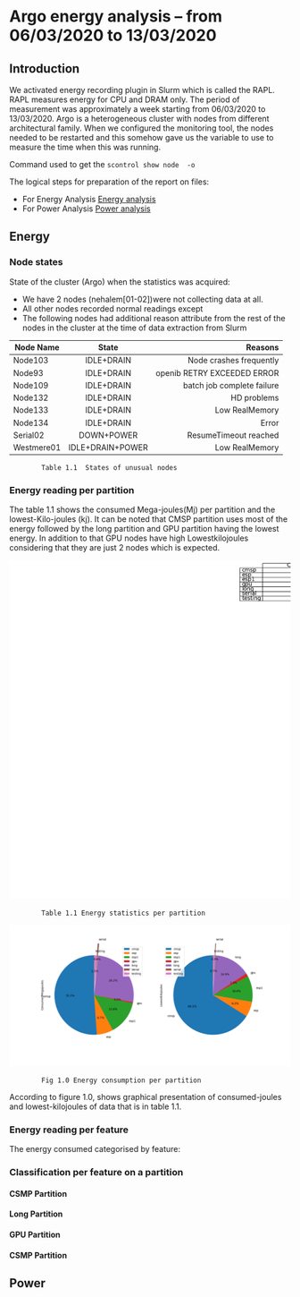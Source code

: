 # Argo energy analysis – from 06/03/2020 to 13/03/2020

## Introduction
We activated energy recording plugin in Slurm which is called the RAPL. RAPL measures energy for CPU and DRAM only.  The period of measurement was approximately a week starting from 06/03/2020 to 13/03/2020. Argo is a heterogeneous cluster with nodes from different architectural family.  When we configured the monitoring tool, the nodes needed to be restarted and this somehow gave us the variable to use to measure the time when this was running.

Command used to get the `scontrol show node  -o `


The logical steps for preparation of the report on files:

* For Energy Analysis [Energy analysis ](energy_processing.ipynb)
* For Power Analysis [Power analysis ](power_processing.ipynb)

## Energy 

### Node states
State of the cluster (Argo) when the statistics was acquired:
* We have 2 nodes (nehalem[01-02])were not collecting data at all.
* All other nodes recorded normal readings except
* The following nodes had additional reason attribute from the rest of the nodes in the cluster at the time of data extraction from Slurm

| Node Name        | State         | Reasons  |
| -------------    |:-------------:| --------:|
| Node103          | IDLE+DRAIN    | Node crashes frequently |
| Node93           | IDLE+DRAIN    |  openib RETRY EXCEEDED ERROR |
| Node109          | IDLE+DRAIN     |  batch job complete failure |
| Node132          | IDLE+DRAIN     |    HD problems |
| Node133          | IDLE+DRAIN      |    Low RealMemory |
| Node134          | IDLE+DRAIN      |    Error |
| Serial02         | DOWN+POWER      |    ResumeTimeout reached |
| Westmere01       | IDLE+DRAIN+POWER   |    Low RealMemory |

            Table 1.1  States of unusual nodes

### Energy reading per partition 
The table 1.1 shows the consumed Mega-joules(Mj) per partition and the lowest-Kilo-joules (kj). It can be noted that CMSP partition uses most of the energy followed by the long partition and GPU partition having the lowest energy. In addition to that GPU nodes have high Lowestkilojoules considering that they are just 2 nodes which is expected.

![partition_table](partition_table.png)

            Table 1.1 Energy statistics per partition


![pie Partition](pie_partition.png)

            Fig 1.0 Energy consumption per partition


According to figure 1.0, shows graphical presentation of consumed-joules and lowest-kilojoules of data that is in table 1.1.


### Energy reading per feature 
The energy consumed categorised by feature:


### Classification per feature on a partition 

#### CSMP Partition 
#### Long Partition 
#### GPU Partition 
#### CSMP Partition 


## Power 








